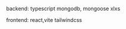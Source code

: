backend:
    typescript
    mongodb, mongoose
    xlxs

frontend:
    react,vite
    tailwindcss










